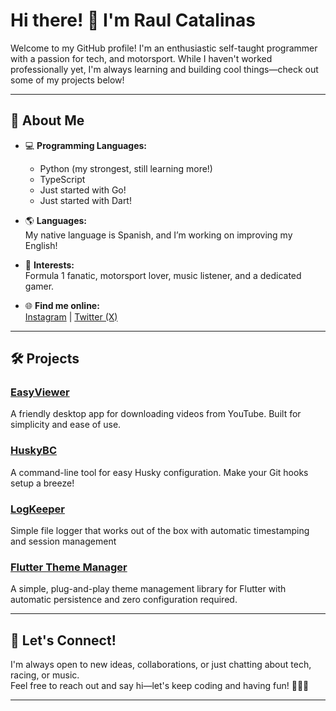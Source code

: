 # Hi there! 👋 I'm Raul Catalinas

Welcome to my GitHub profile! I'm an enthusiastic self-taught programmer with a passion for tech, and motorsport. While I haven't worked professionally yet, I'm always learning and building cool things—check out some of my projects below!

---

## 🚀 About Me

- 💻 **Programming Languages:**  
  - Python (my strongest, still learning more!)
  - TypeScript  
  - Just started with Go!
  - Just started with Dart!

- 🌎 **Languages:**  
  My native language is Spanish, and I’m working on improving my English!

- 🏁 **Interests:**  
  Formula 1 fanatic, motorsport lover, music listener, and a dedicated gamer.

- 🌐 **Find me online:**  
  [Instagram](https://www.instagram.com/raulcatalinasesteban) | [Twitter (X)](https://x.com/CatalinasRaul)

---

## 🛠️ Projects

### [EasyViewer](https://github.com/RaulCatalinas/EasyViewer)
A friendly desktop app for downloading videos from YouTube. Built for simplicity and ease of use.

### [HuskyBC](https://github.com/RaulCatalinas/HuskyBC)
A command-line tool for easy Husky configuration. Make your Git hooks setup a breeze!

### [LogKeeper](https://github.com/RaulCatalinas/LogKeeper)
Simple file logger that works out of the box with automatic timestamping and session management

### [Flutter Theme Manager](https://github.com/RaulCatalinas/Flutter-Theme-Manager)
A simple, plug-and-play theme management library for Flutter with automatic persistence and zero configuration required.

---

## 🎨 Let's Connect!

I'm always open to new ideas, collaborations, or just chatting about tech, racing, or music.  
Feel free to reach out and say hi—let's keep coding and having fun! 🚗💨🎶

---
